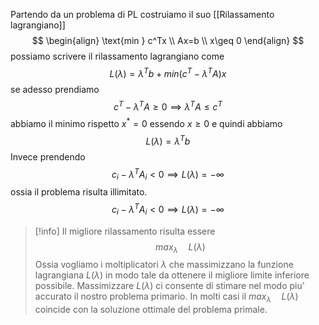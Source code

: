Partendo da un problema di PL costruiamo il suo [[Rilassamento lagrangiano]] 
$$
\begin{align}
\text{min } c^Tx \\
Ax=b \\
x\geq 0
\end{align}
$$
possiamo scrivere il rilassamento lagrangiano come
$$
L(\lambda)=\lambda^Tb+min(c^T-\lambda^TA)x
$$
se adesso prendiamo
$$
c^T-\lambda^TA\geq 0\implies\lambda^TA\leq c^T
$$
abbiamo il minimo rispetto $x^*=0$ essendo $x\geq 0$ e quindi abbiamo
$$
L(\lambda)=\lambda^Tb
$$
Invece prendendo
$$
c_{i}-\lambda^TA_{i} < 0 \implies L(\lambda) = - \infty
$$
ossia il problema risulta illimitato.
$$
c_{i}-\lambda^TA_{i} < 0 \implies L(\lambda) = - \infty
$$
> [!info] Il migliore rilassamento risulta essere
> $$
> max_{\lambda}\quad L(\lambda)
> $$
> Ossia vogliamo i moltiplicatori $\lambda$ che massimizzano la funzione lagrangiana $L(\lambda)$ in modo tale da ottenere il migliore limite inferiore possibile.
> Massimizzare $L(\lambda)$ ci consente di stimare nel modo piu' accurato il nostro problema primario. 
> In molti casi il $max_{\lambda}\quad L(\lambda)$ coincide con la soluzione ottimale del problema primale.
